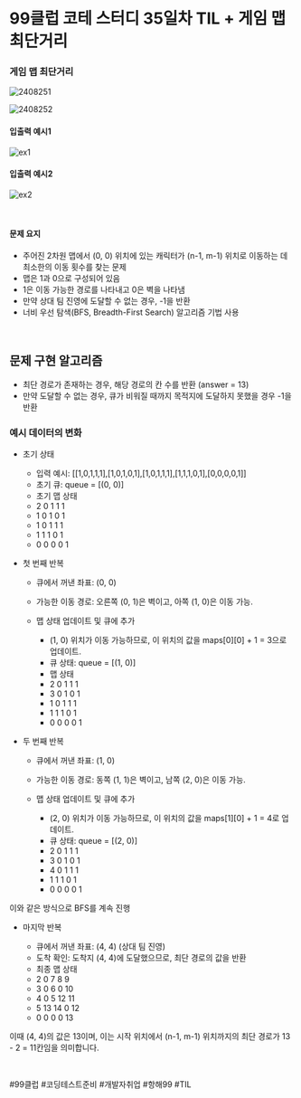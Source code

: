 # 99클럽 코테 스터디 35일차 TIL + 게임 맵 최단거리

### 게임 맵 최단거리

![2408251](https://github.com/user-attachments/assets/6242d5d6-d456-4804-9d3a-57ba703c48ec)

![2408252](https://github.com/user-attachments/assets/6100ff9b-fe02-4377-831f-fce4045aaa79)

#### 입출력 예시1

![ex1](https://github.com/user-attachments/assets/a3c53f46-1fb0-4386-8127-57c3deae53e7)

#### 입출력 예시2

![ex2](https://github.com/user-attachments/assets/e46a9c61-a2e3-46e3-bec6-8cd887c3a4c1)

<br>

#### 문제 요지
- 주어진 2차원 맵에서 (0, 0) 위치에 있는 캐릭터가 (n-1, m-1) 위치로 이동하는 데 최소한의 이동 횟수를 찾는 문제
- 맵은 1과 0으로 구성되어 있음
- 1은 이동 가능한 경로를 나타내고 0은 벽을 나타냄
- 만약 상대 팀 진영에 도달할 수 없는 경우, -1을 반환
- 너비 우선 탐색(BFS, Breadth-First Search) 알고리즘 기법 사용

<br>

## 문제 구현 알고리즘
- 최단 경로가 존재하는 경우, 해당 경로의 칸 수를 반환 (answer = 13)
- 만약 도달할 수 없는 경우, 큐가 비워질 때까지 목적지에 도달하지 못했을 경우 -1을 반환

### 예시 데이터의 변화
- 초기 상태

  - 입력 예시: [[1,0,1,1,1],[1,0,1,0,1],[1,0,1,1,1],[1,1,1,0,1],[0,0,0,0,1]]
  - 초기 큐: queue = [(0, 0)]
  - 초기 맵 상태
  - 2 0 1 1 1
  - 1 0 1 0 1
  - 1 0 1 1 1
  - 1 1 1 0 1
  - 0 0 0 0 1

- 첫 번째 반복

  - 큐에서 꺼낸 좌표: (0, 0)
  - 가능한 이동 경로: 오른쪽 (0, 1)은 벽이고, 아쪽 (1, 0)은 이동 가능.
  - 맵 상태 업데이트 및 큐에 추가

    - (1, 0) 위치가 이동 가능하므로, 이 위치의 값을 maps[0][0] + 1 = 3으로 업데이트.
    - 큐 상태: queue = [(1, 0)]
    - 맵 상태
    - 2 0 1 1 1
    - 3 0 1 0 1
    - 1 0 1 1 1
    - 1 1 1 0 1
    - 0 0 0 0 1

- 두 번째 반복

  - 큐에서 꺼낸 좌표: (1, 0)
  - 가능한 이동 경로: 동쪽 (1, 1)은 벽이고, 남쪽 (2, 0)은 이동 가능.
  - 맵 상태 업데이트 및 큐에 추가

    - (2, 0) 위치가 이동 가능하므로, 이 위치의 값을 maps[1][0] + 1 = 4로 업데이트.
    - 큐 상태: queue = [(2, 0)]
    - 2 0 1 1 1
    - 3 0 1 0 1
    - 4 0 1 1 1
    - 1 1 1 0 1
    - 0 0 0 0 1

이와 같은 방식으로 BFS를 계속 진행

- 마지막 반복

  - 큐에서 꺼낸 좌표: (4, 4) (상대 팀 진영)
  - 도착 확인: 도착지 (4, 4)에 도달했으므로, 최단 경로의 값을 반환
  - 최종 맵 상태
  - 2 0 7 8 9
  - 3 0 6 0 10
  - 4 0 5 12 11
  - 5 13 14 0 12
  - 0 0 0 0 13

이때 (4, 4)의 값은 13이며, 이는 시작 위치에서 (n-1, m-1) 위치까지의 최단 경로가 13 - 2 = 11칸임을 의미합니다.


<br>

#99클럽 #코딩테스트준비 #개발자취업 #항해99 #TIL
